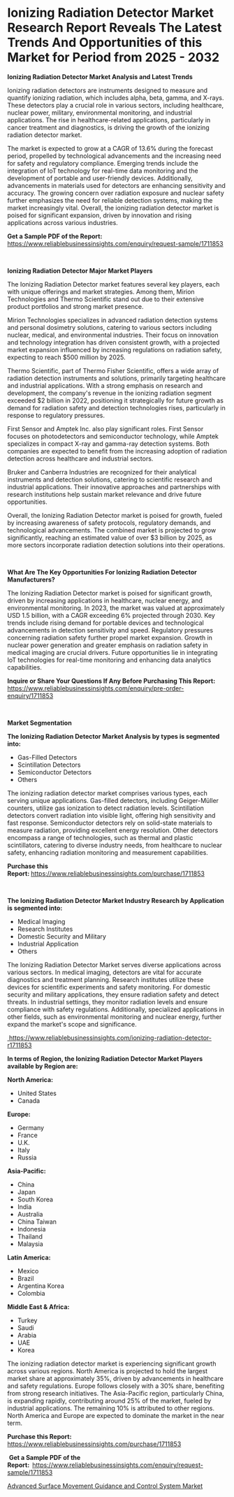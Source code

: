 <p><h1>Ionizing Radiation Detector Market Research Report Reveals The Latest Trends And Opportunities of this Market for Period from 2025 - 2032</h1></p><p><strong>Ionizing Radiation Detector Market Analysis and Latest Trends</strong></p>
<p><p>Ionizing radiation detectors are instruments designed to measure and quantify ionizing radiation, which includes alpha, beta, gamma, and X-rays. These detectors play a crucial role in various sectors, including healthcare, nuclear power, military, environmental monitoring, and industrial applications. The rise in healthcare-related applications, particularly in cancer treatment and diagnostics, is driving the growth of the ionizing radiation detector market.</p><p>The market is expected to grow at a CAGR of 13.6% during the forecast period, propelled by technological advancements and the increasing need for safety and regulatory compliance. Emerging trends include the integration of IoT technology for real-time data monitoring and the development of portable and user-friendly devices. Additionally, advancements in materials used for detectors are enhancing sensitivity and accuracy. The growing concern over radiation exposure and nuclear safety further emphasizes the need for reliable detection systems, making the market increasingly vital. Overall, the ionizing radiation detector market is poised for significant expansion, driven by innovation and rising applications across various industries.</p></p>
<p><strong>Get a Sample PDF of the Report:&nbsp;</strong> <a href="https://www.reliablebusinessinsights.com/enquiry/request-sample/1711853?utm_campaign=2174&utm_medium=2&utm_source=Github&utm_content=ia&utm_term=18022025&utm_id=ionizing-radiation-detector">https://www.reliablebusinessinsights.com/enquiry/request-sample/1711853</a></p>
<p>&nbsp;</p>
<p><strong>Ionizing Radiation Detector Major Market Players</strong></p>
<p><p>The Ionizing Radiation Detector market features several key players, each with unique offerings and market strategies. Among them, Mirion Technologies and Thermo Scientific stand out due to their extensive product portfolios and strong market presence. </p><p>Mirion Technologies specializes in advanced radiation detection systems and personal dosimetry solutions, catering to various sectors including nuclear, medical, and environmental industries. Their focus on innovation and technology integration has driven consistent growth, with a projected market expansion influenced by increasing regulations on radiation safety, expecting to reach $500 million by 2025.</p><p>Thermo Scientific, part of Thermo Fisher Scientific, offers a wide array of radiation detection instruments and solutions, primarily targeting healthcare and industrial applications. With a strong emphasis on research and development, the company's revenue in the ionizing radiation segment exceeded $2 billion in 2022, positioning it strategically for future growth as demand for radiation safety and detection technologies rises, particularly in response to regulatory pressures.</p><p>First Sensor and Amptek Inc. also play significant roles. First Sensor focuses on photodetectors and semiconductor technology, while Amptek specializes in compact X-ray and gamma-ray detection systems. Both companies are expected to benefit from the increasing adoption of radiation detection across healthcare and industrial sectors.</p><p>Bruker and Canberra Industries are recognized for their analytical instruments and detection solutions, catering to scientific research and industrial applications. Their innovative approaches and partnerships with research institutions help sustain market relevance and drive future opportunities.</p><p>Overall, the Ionizing Radiation Detector market is poised for growth, fueled by increasing awareness of safety protocols, regulatory demands, and technological advancements. The combined market is projected to grow significantly, reaching an estimated value of over $3 billion by 2025, as more sectors incorporate radiation detection solutions into their operations.</p></p>
<p>&nbsp;</p>
<p><strong>What Are The Key Opportunities For Ionizing Radiation Detector Manufacturers?</strong></p>
<p><p>The Ionizing Radiation Detector market is poised for significant growth, driven by increasing applications in healthcare, nuclear energy, and environmental monitoring. In 2023, the market was valued at approximately USD 1.5 billion, with a CAGR exceeding 6% projected through 2030. Key trends include rising demand for portable devices and technological advancements in detection sensitivity and speed. Regulatory pressures concerning radiation safety further propel market expansion. Growth in nuclear power generation and greater emphasis on radiation safety in medical imaging are crucial drivers. Future opportunities lie in integrating IoT technologies for real-time monitoring and enhancing data analytics capabilities.</p></p>
<p><strong>Inquire or Share Your Questions If Any Before Purchasing This Report:</strong> <a href="https://www.reliablebusinessinsights.com/enquiry/pre-order-enquiry/1711853?utm_campaign=2174&utm_medium=2&utm_source=Github&utm_content=ia&utm_term=18022025&utm_id=ionizing-radiation-detector">https://www.reliablebusinessinsights.com/enquiry/pre-order-enquiry/1711853</a></p>
<p>&nbsp;</p>
<p><strong>Market Segmentation</strong></p>
<p><strong>The Ionizing Radiation Detector Market Analysis by types is segmented into:</strong></p>
<p><ul><li>Gas-Filled Detectors</li><li>Scintillation Detectors</li><li>Semiconductor Detectors</li><li>Others</li></ul></p>
<p><p>The ionizing radiation detector market comprises various types, each serving unique applications. Gas-filled detectors, including Geiger-Müller counters, utilize gas ionization to detect radiation levels. Scintillation detectors convert radiation into visible light, offering high sensitivity and fast response. Semiconductor detectors rely on solid-state materials to measure radiation, providing excellent energy resolution. Other detectors encompass a range of technologies, such as thermal and plastic scintillators, catering to diverse industry needs, from healthcare to nuclear safety, enhancing radiation monitoring and measurement capabilities.</p></p>
<p><strong>Purchase this Report:&nbsp;</strong><a href="https://www.reliablebusinessinsights.com/purchase/1711853?utm_campaign=2174&utm_medium=2&utm_source=Github&utm_content=ia&utm_term=18022025&utm_id=ionizing-radiation-detector">https://www.reliablebusinessinsights.com/purchase/1711853</a></p>
<p>&nbsp;</p>
<p><strong>The Ionizing Radiation Detector Market Industry Research by Application is segmented into:</strong></p>
<p><ul><li>Medical Imaging</li><li>Research Institutes</li><li>Domestic Security and Military</li><li>Industrial Application</li><li>Others</li></ul></p>
<p><p>The Ionizing Radiation Detector Market serves diverse applications across various sectors. In medical imaging, detectors are vital for accurate diagnostics and treatment planning. Research institutes utilize these devices for scientific experiments and safety monitoring. For domestic security and military applications, they ensure radiation safety and detect threats. In industrial settings, they monitor radiation levels and ensure compliance with safety regulations. Additionally, specialized applications in other fields, such as environmental monitoring and nuclear energy, further expand the market's scope and significance.</p></p>
<p><a href="https://www.reliablebusinessinsights.com/ionizing-radiation-detector-r1711853?utm_campaign=2174&utm_medium=2&utm_source=Github&utm_content=ia&utm_term=18022025&utm_id=ionizing-radiation-detector">&nbsp;https://www.reliablebusinessinsights.com/ionizing-radiation-detector-r1711853</a></p>
<p><strong>In terms of Region, the Ionizing Radiation Detector Market Players available by Region are:</strong></p>
<p>
    <p> <strong> North America: </strong>
        <ul>
            <li>United States</li>
            <li>Canada</li>
        </ul>
        </p> 
    <p> <strong> Europe: </strong>
        <ul>
            <li>Germany</li>
            <li>France</li>
            <li>U.K.</li>
            <li>Italy</li>
            <li>Russia</li>
        </ul>
        </p> 
    <p> <strong> Asia-Pacific: </strong>
        <ul>
            <li>China</li>
            <li>Japan</li>
            <li>South Korea</li>
            <li>India</li>
            <li>Australia</li>
            <li>China Taiwan</li>
            <li>Indonesia</li>
            <li>Thailand</li>
            <li>Malaysia</li>
        </ul>
        </p> 
    <p> <strong> Latin America: </strong>
        <ul>
            <li>Mexico</li>
            <li>Brazil</li>
            <li>Argentina Korea</li>
            <li>Colombia</li>
        </ul>
        </p> 
    <p> <strong> Middle East & Africa: </strong>
        <ul>
            <li>Turkey</li>
            <li>Saudi</li>
            <li>Arabia</li>
            <li>UAE</li>
            <li>Korea</li>
        </ul>
    </p>
    </p>
<p><p>The ionizing radiation detector market is experiencing significant growth across various regions. North America is projected to hold the largest market share at approximately 35%, driven by advancements in healthcare and safety regulations. Europe follows closely with a 30% share, benefiting from strong research initiatives. The Asia-Pacific region, particularly China, is expanding rapidly, contributing around 25% of the market, fueled by industrial applications. The remaining 10% is attributed to other regions. North America and Europe are expected to dominate the market in the near term.</p></p>
<p><strong>Purchase this Report: </strong><a href="https://www.reliablebusinessinsights.com/purchase/1711853?utm_campaign=2174&utm_medium=2&utm_source=Github&utm_content=ia&utm_term=18022025&utm_id=ionizing-radiation-detector">https://www.reliablebusinessinsights.com/purchase/1711853</a></p>
<p>&nbsp;<strong>Get a Sample PDF of the Report:&nbsp;&nbsp;</strong><a href="https://www.reliablebusinessinsights.com/enquiry/request-sample/1711853?utm_campaign=2174&utm_medium=2&utm_source=Github&utm_content=ia&utm_term=18022025&utm_id=ionizing-radiation-detector">https://www.reliablebusinessinsights.com/enquiry/request-sample/1711853</a></p>
<p><strong></strong></p>
<p><p><a href="https://github.com/MariaWashington76/Market-Research-Report-List-1/blob/main/advanced-surface-movement-guidance-and-control-system-market.md?utm_campaign=2174&utm_medium=2&utm_source=Github&utm_content=ia&utm_term=18022025&utm_id=ionizing-radiation-detector">Advanced Surface Movement Guidance and Control System Market</a></p></p>